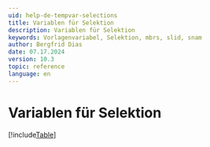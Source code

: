 ```yaml
---
uid: help-de-tempvar-selections
title: Variablen für Selektion
description: Variablen für Selektion
keywords: Vorlagenvariabel, Selektion, mbrs, slid, snam
author: Bergfrid Dias
date: 07.17.2024
version: 10.3
topic: reference
language: en
---
```


# Variablen für Selektion

[!include[Table](../../../../../common/includes/variable/table-selection.md)]
